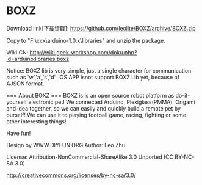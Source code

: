 BOXZ
====
Download link[下载请戳]: https://github.com/leolite/BOXZ/archive/BOXZ.zip

Copy to "F:\xxx\arduino-1.0.x\libraries\" and unzip the package.

Wiki CN: http://wiki.geek-workshop.com/doku.php?id=arduino:libraries:boxz

Notice:
BOXZ lib is very simple, just a single character for communication. such as 'w','a','s','d'.
IOS APP isnot support BOXZ Lib yet, because of AJSON format.



=== About BOXZ ===
BOXZ is is an open source robot platform as do-it-yourself electronic pet! We connected Arduino, Plexiglass(PMMA), Origami and idea together, so we can easily and quickly build a remote pet by ourself! We can use it to playing football game, racing, fighting or some other interesting things!

Have fun!

Design by WWW.DIYFUN.ORG
Author: Leo Zhu 


License: Attribution-NonCommercial-ShareAlike 3.0 Unported (CC BY-NC-SA 3.0) 

http://creativecommons.org/licenses/by-nc-sa/3.0/ 
